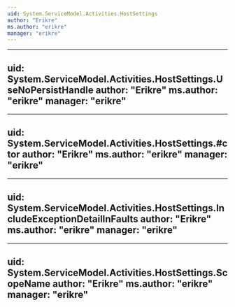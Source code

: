 ```yaml
---
uid: System.ServiceModel.Activities.HostSettings
author: "Erikre"
ms.author: "erikre"
manager: "erikre"
---
```


---
uid: System.ServiceModel.Activities.HostSettings.UseNoPersistHandle
author: "Erikre"
ms.author: "erikre"
manager: "erikre"
---

---
uid: System.ServiceModel.Activities.HostSettings.#ctor
author: "Erikre"
ms.author: "erikre"
manager: "erikre"
---

---
uid: System.ServiceModel.Activities.HostSettings.IncludeExceptionDetailInFaults
author: "Erikre"
ms.author: "erikre"
manager: "erikre"
---

---
uid: System.ServiceModel.Activities.HostSettings.ScopeName
author: "Erikre"
ms.author: "erikre"
manager: "erikre"
---
